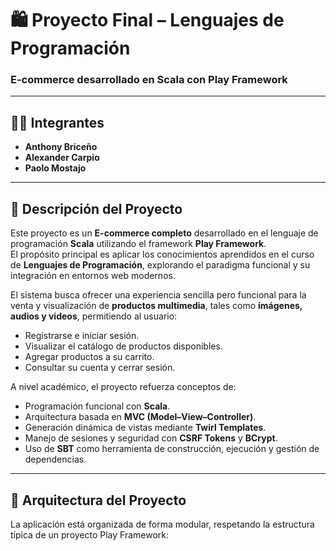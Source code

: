# 🛍️ Proyecto Final – Lenguajes de Programación  
### E-commerce desarrollado en **Scala** con **Play Framework**

---

## 👨‍💻 Integrantes
- **Anthony Briceño**
- **Alexander Carpio**
- **Paolo Mostajo**

---

## 📘 Descripción del Proyecto

Este proyecto es un **E-commerce completo** desarrollado en el lenguaje de programación **Scala** utilizando el framework **Play Framework**.  
El propósito principal es aplicar los conocimientos aprendidos en el curso de **Lenguajes de Programación**, explorando el paradigma funcional y su integración en entornos web modernos.

El sistema busca ofrecer una experiencia sencilla pero funcional para la venta y visualización de **productos multimedia**, tales como **imágenes, audios y videos**, permitiendo al usuario:

- Registrarse e iniciar sesión.  
- Visualizar el catálogo de productos disponibles.  
- Agregar productos a su carrito.  
- Consultar su cuenta y cerrar sesión.  

A nivel académico, el proyecto refuerza conceptos de:
- Programación funcional con **Scala**.  
- Arquitectura basada en **MVC (Model–View–Controller)**.  
- Generación dinámica de vistas mediante **Twirl Templates**.  
- Manejo de sesiones y seguridad con **CSRF Tokens** y **BCrypt**.  
- Uso de **SBT** como herramienta de construcción, ejecución y gestión de dependencias.  

---

## 🧱 Arquitectura del Proyecto

La aplicación está organizada de forma modular, respetando la estructura típica de un proyecto Play Framework:

